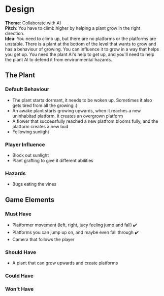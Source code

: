 # Design

**Theme**: Collaborate with AI  
**Pitch**: You have to climb higher by helping a plant grow in the right direction.  
**Idea**: You need to climb up, but there are no platforms or the platforms are unstable. There is a plant at the bottom of the level that wants to grow and has a behaviour of growing. You can influence it to grow in a way that helps you get up. You need the plant AI's help to get up, and you'll need to help the plant AI to defend it from environmental hazards.

## The Plant
### Default Behaviour
- The plant starts dormant, it needs to be woken up. Sometimes it also gets tired from all the growing :)
- An awake plant starts growing upwards, when it reaches a new uninhabitad platform, it creates an overgrown platform
- A flower that successfully reached a new platfrom blooms fully, and the platform creates a new bud
- Following sunlight
### Player Influence
- Block out sunlight
- Plant grafting to give it different abilities
### Hazards
- Bugs eating the vines

## Game Elements
### Must Have
- Platformer movement (left, right, jucy feeling jump and fall) ✔️
- Platforms you can jump up on, and maybe even fall through ✔️
- Camera that follows the player
### Should Have
- A plant that can grow upwards and create platforms
### Could Have
### Won't Have
